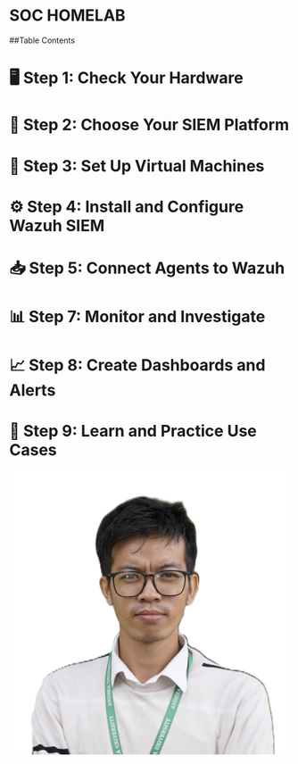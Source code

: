 # SOC HOMELAB

##Table Contents
# 🖥️ Step 1: Check Your Hardware
# 🧱 Step 2: Choose Your SIEM Platform
# 🔧 Step 3: Set Up Virtual Machines
# ⚙️ Step 4: Install and Configure Wazuh SIEM
# 📥 Step 5: Connect Agents to Wazuh
# 📊 Step 7: Monitor and Investigate
# 📈 Step 8: Create Dashboards and Alerts
# 🧪 Step 9: Learn and Practice Use Cases ##

![image](https://raw.githubusercontent.com/NATTOMR/SOCHomeLab/refs/heads/main/pass-size%20photograph.JPG)
